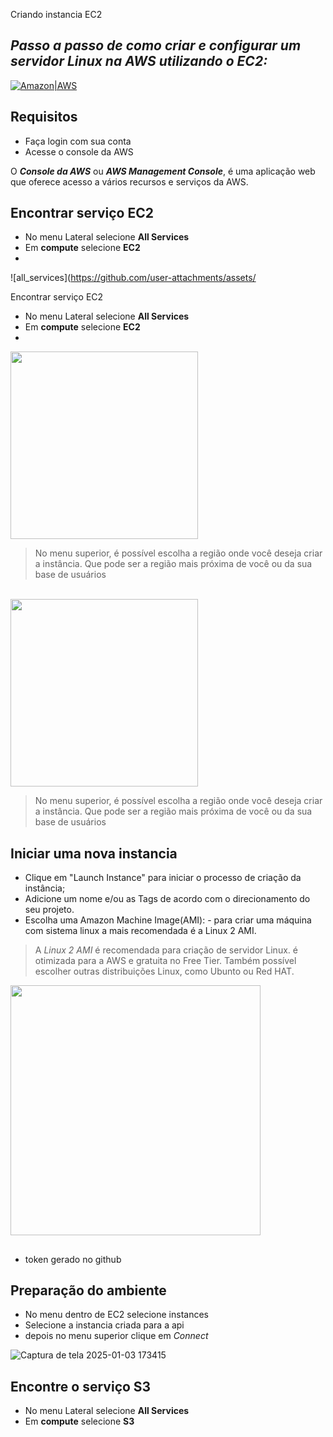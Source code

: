  Criando instancia EC2
## _Passo a passo de como criar e configurar um servidor Linux na AWS utilizando o EC2:_

[![Amazon|AWS](https://img.icons8.com/?size=100&id=33039&format=png&color=000000)](https://aws.amazon.com/)


## Requisitos

- Faça login com sua conta
- Acesse o console da AWS

O ___Console da AWS___  ou  ___AWS Management Console___, é uma aplicação web que oferece acesso a vários recursos e serviços da AWS.

## Encontrar serviço EC2
- No menu Lateral selecione __All Services__
- Em **compute** selecione **EC2**
- 
![all_services](https://github.com/user-attachments/assets/

 Encontrar serviço EC2
- No menu Lateral selecione __All Services__
- Em **compute** selecione **EC2**
- 
<div><img src="https://github.com/user-attachments/assets/b8c1904c-83c8-4d2a-be1a-b2ba163ecf6f" width="300"/></div>

> No menu superior, é possível escolha a região onde você deseja criar a instância. Que pode ser a região mais próxima de você ou da sua base de usuários


<br>
<div><img src="https://github.com/user-attachments/assets/4fb2a210-5a75-4f07-90ba-3957b2071637" width="300"/></div>

> No menu superior, é possível escolha a região onde você deseja criar a instância. Que pode ser a região mais próxima de você ou da sua base de usuários


## Iniciar uma nova instancia 
  - Clique em "Launch Instance" para iniciar o processo de criação da instância;
  - Adicione um nome e/ou as Tags de acordo com o direcionamento do seu projeto.
  - Escolha uma Amazon Machine Image(AMI):
        - para criar uma máquina com sistema linux a mais recomendada é a Linux 2 AMI.
> A _Linux 2 AMI_ é recomendada para criação de servidor Linux. é otimizada para a AWS e gratuita no Free Tier. 
> Também possível escolher outras distribuições Linux, como Ubunto ou Red HAT.

<div><img src="https://github.com/user-attachments/assets/e2e4ca27-9d12-4def-98e3-7bef05689f5c" width="400"/></div>

##

- token gerado no github

## Preparação do ambiente
- No menu dentro de EC2 selecione instances 
- Selecione a instancia criada para a api
- depois no menu superior clique em _Connect_

![Captura de tela 2025-01-03 173415](https://github.com/user-attachments/assets/5c1838d7-4756-442f-8217-e0ee5462055c)



## Encontre o serviço S3
- No menu Lateral selecione __All Services__
- Em **compute** selecione **S3**

<div><img 
![Captura de tela 2025-01-03 222115](https://github.com/user-attachments/assets/110893f8-7e72-409e-809f-335e3bed1992)
width="150" /></div>

